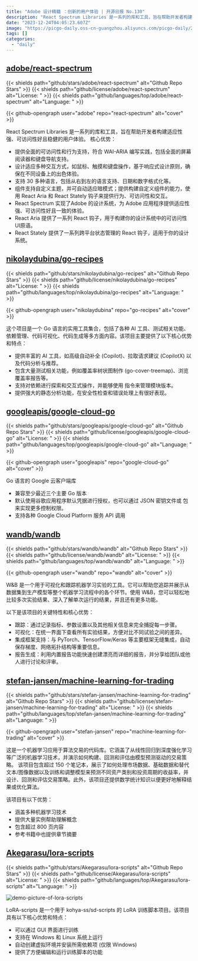 ```yaml
---
title: "Adobe 设计精髓 ：创新的用户体验 | 开源日报 No.130"
description: "React Spectrum Libraries 是一系列的库和工具，旨在帮助开发者构建适应性强、可访问性好且稳健的用户体验。它提供全面的可访问性和行为支持，支持多种交互方式，适应多种语言，支持自定义主题和暗模式。React Spectrum Libraries 实现了 Adobe 的设计系统，为 Adobe 应用程序提供一致的体验。它还提供了 React Aria 和 React Stately 钩子，用于构建可访问性 UI 原语和跨平台状态管理。"
date: "2023-12-24T04:05:23.607Z"
image: "https://picgo-daily.oss-cn-guangzhou.aliyuncs.com/picgo-daily/2023/675c7e7a98a5dc01d07d47e2823a9652.png"
tags: []
categories:
  - "daily"
---
```


## [adobe/react-spectrum](https://github.com/adobe/react-spectrum)

{{< shields path="github/stars/adobe/react-spectrum" alt="Github Repo Stars" >}} {{< shields path="github/license/adobe/react-spectrum" alt="License: " >}} {{< shields path="github/languages/top/adobe/react-spectrum" alt="Language: " >}}

{{< github-opengraph user="adobe" repo="react-spectrum" alt="cover" >}}

React Spectrum Libraries 是一系列的库和工具，旨在帮助开发者构建适应性强、可访问性好且稳健的用户体验。
核心优势：

- 提供全面的可访问性和行为支持，符合 WAI-ARIA 编写实践，包括全面的屏幕阅读器和键盘导航支持。
- 设计适应多种交互方式，如鼠标、触摸和键盘操作，基于响应式设计原则，确保在不同设备上的出色体验。
- 支持 30 多种语言，包括从右到左的语言支持、日期和数字格式化等。
- 组件支持自定义主题，并可自动适应暗模式；提供构建自定义组件的能力，使用 React Aria 和 React Stately 钩子来提供行为、可访问性和交互。
- React Spectrum 实现了Adobe 的设计系统，为 Adobe 应用程序提供适应性强、可访问性好且一致的体验。
- React Aria 提供了一系列 React 钩子，用于构建你的设计系统中的可访问性UI原语。
- React Stately 提供了一系列跨平台状态管理的 React 钩子，适用于你的设计系统。
  
## [nikolaydubina/go-recipes](https://github.com/nikolaydubina/go-recipes)

{{< shields path="github/stars/nikolaydubina/go-recipes" alt="Github Repo Stars" >}} {{< shields path="github/license/nikolaydubina/go-recipes" alt="License: " >}} {{< shields path="github/languages/top/nikolaydubina/go-recipes" alt="Language: " >}}

{{< github-opengraph user="nikolaydubina" repo="go-recipes" alt="cover" >}}

这个项目是一个 Go 语言的实用工具集合，包括了各种 AI 工具、测试相关功能、依赖管理、代码可视化、代码生成等多方面内容。该项目主要提供了以下核心优势和特点：

- 提供丰富的 AI 工具，如高级自动补全 (Copilot)、拉取请求建议 (CopilotX) 以及代码分析与推荐。
- 包含大量测试相关功能，例如覆盖率树状图制作 (go-cover-treemap)、浏览覆盖率报告等。
- 支持对依赖进行探索和交互式操作，并能够使用  指令来管理模块版本。
- 提供强大的静态分析功能，在安全性检查和错误处理上有很好表现。
  
## [googleapis/google-cloud-go](https://github.com/googleapis/google-cloud-go)

{{< shields path="github/stars/googleapis/google-cloud-go" alt="Github Repo Stars" >}} {{< shields path="github/license/googleapis/google-cloud-go" alt="License: " >}} {{< shields path="github/languages/top/googleapis/google-cloud-go" alt="Language: " >}}

{{< github-opengraph user="googleapis" repo="google-cloud-go" alt="cover" >}}

Go 语言的 Google 云客户端库

- 兼容至少最近三个主要 Go 版本
- 默认使用谷歌应用程序默认凭据进行授权，也可以通过 JSON 密钥文件或  包来实现更多控制权限。
- 支持各种 Google Cloud Platform 服务 API 调用
  
## [wandb/wandb](https://github.com/wandb/wandb)

{{< shields path="github/stars/wandb/wandb" alt="Github Repo Stars" >}} {{< shields path="github/license/wandb/wandb" alt="License: " >}} {{< shields path="github/languages/top/wandb/wandb" alt="Language: " >}}

{{< github-opengraph user="wandb" repo="wandb" alt="cover" >}}

W&B 是一个用于可视化和跟踪机器学习实验的工具。它可以帮助您追踪并展示从数据集到生产模型等整个机器学习流程中的各个环节。使用 W&B，您可以轻松地比较多次实验结果、深入了解单次运行的结果，并且还有更多功能。

以下是该项目的关键特性和核心优势：

- 跟踪：通过记录指标、参数设置以及其他相关信息来完全捕捉每一步骤。
- 可视化：在统一界面下查看所有实验结果，方便对比不同试验之间的差异。
- 集成框架支持：与 PyTorch、TensorFlow/Keras 等主要框架无缝集成，自动保存梯度、网络拓扑结构等重要信息。
- 报告生成：利用内置报告功能快速创建漂亮而详细的报告，并分享给团队或他人进行讨论和评审。
  
## [stefan-jansen/machine-learning-for-trading](https://github.com/stefan-jansen/machine-learning-for-trading)

{{< shields path="github/stars/stefan-jansen/machine-learning-for-trading" alt="Github Repo Stars" >}} {{< shields path="github/license/stefan-jansen/machine-learning-for-trading" alt="License: " >}} {{< shields path="github/languages/top/stefan-jansen/machine-learning-for-trading" alt="Language: " >}}

{{< github-opengraph user="stefan-jansen" repo="machine-learning-for-trading" alt="cover" >}}

这是一个机器学习应用于算法交易的代码库。它涵盖了从线性回归到深度强化学习等广泛的机器学习技术，并演示如何构建、回测和评估由模型预测驱动的交易策略。
该项目包含超过 150 个笔记本，展示了如何处理市场数据、基础数据和替代文本/图像数据以及训练和调整模型来预测不同资产类别和投资周期的收益率，并设计、回测和评估交易策略。此外，该项目还提供数学统计知识以便更好地解释结果或优化算法。

该项目有以下优势：

- 涵盖多种机器学习技术
- 提供大量实例帮助理解概念
- 包含超过 800 页内容
- 参考书籍中也提供章节摘要
  
## [Akegarasu/lora-scripts](https://github.com/Akegarasu/lora-scripts)

{{< shields path="github/stars/Akegarasu/lora-scripts" alt="Github Repo Stars" >}} {{< shields path="github/license/Akegarasu/lora-scripts" alt="License: " >}} {{< shields path="github/languages/top/Akegarasu/lora-scripts" alt="Language: " >}}

![demo-picture-of-lora-scripts](https://osguider.oss-cn-guangzhou.aliyuncs.com/subject/45d3881a26d7b946c8b849f121c60b1c.png)

LoRA-scripts 是一个用于 kohya-ss/sd-scripts 的 LoRA 训练脚本项目。该项目具有以下核心优势和特点：

- 可以通过 GUI 界面进行训练
- 支持在 Windows 和 Linux 系统上运行
- 自动创建虚拟环境并安装所需依赖项 (仅限 Windows)
- 提供了方便编辑和运行训练脚本的功能
  
